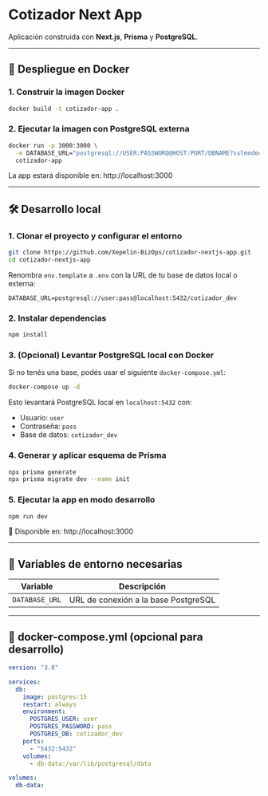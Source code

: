 # Cotizador Next App

Aplicación construida con **Next.js**, **Prisma** y **PostgreSQL**.

---

## 🚀 Despliegue en Docker

### 1. Construir la imagen Docker

```bash
docker build -t cotizador-app .
```

### 2. Ejecutar la imagen con PostgreSQL externa

```bash
docker run -p 3000:3000 \
  -e DATABASE_URL="postgresql://USER:PASSWORD@HOST:PORT/DBNAME?sslmode=require" \
  cotizador-app
```

La app estará disponible en: http://localhost:3000

---

## 🛠️ Desarrollo local

### 1. Clonar el proyecto y configurar el entorno

```bash
git clone https://github.com/Xepelin-BizOps/cotizador-nextjs-app.git
cd cotizador-nextjs-app
```

Renombra `env.template` a `.env` con la URL de tu base de datos local o externa:

```env
DATABASE_URL=postgresql://user:pass@localhost:5432/cotizador_dev
```

### 2. Instalar dependencias

```bash
npm install
```

### 3. (Opcional) Levantar PostgreSQL local con Docker

Si no tenés una base, podés usar el siguiente `docker-compose.yml`:

```bash
docker-compose up -d
```

Esto levantará PostgreSQL local en `localhost:5432` con:

- Usuario: `user`
- Contraseña: `pass`
- Base de datos: `cotizador_dev`

### 4. Generar y aplicar esquema de Prisma

```bash
npx prisma generate
npx prisma migrate dev --name init
```

### 5. Ejecutar la app en modo desarrollo

```bash
npm run dev
```

📍 Disponible en: http://localhost:3000

---

## 🧳 Variables de entorno necesarias

| Variable       | Descripción                          |
| -------------- | ------------------------------------ |
| `DATABASE_URL` | URL de conexión a la base PostgreSQL |

---

## 🐳 docker-compose.yml (opcional para desarrollo)

```yaml
version: "3.8"

services:
  db:
    image: postgres:15
    restart: always
    environment:
      POSTGRES_USER: user
      POSTGRES_PASSWORD: pass
      POSTGRES_DB: cotizador_dev
    ports:
      - "5432:5432"
    volumes:
      - db-data:/var/lib/postgresql/data

volumes:
  db-data:
```
